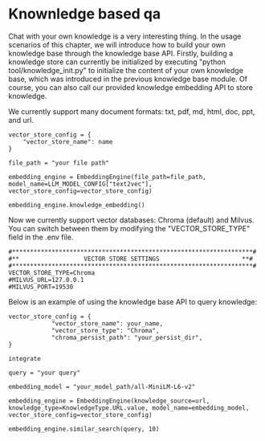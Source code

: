 # Knownledge based qa

Chat with your own knowledge is a very interesting thing. In the usage scenarios of this chapter, we will introduce how to build your own knowledge base through the knowledge base API. Firstly, building a knowledge store can currently be initialized by executing "python tool/knowledge_init.py" to initialize the content of your own knowledge base, which was introduced in the previous knowledge base module. Of course, you can also call our provided knowledge embedding API to store knowledge.


We currently support many document formats: txt, pdf, md, html, doc, ppt, and url.
```
vector_store_config = {
    "vector_store_name": name
}

file_path = "your file path"

embedding_engine = EmbeddingEngine(file_path=file_path, model_name=LLM_MODEL_CONFIG["text2vec"], vector_store_config=vector_store_config)

embedding_engine.knowledge_embedding()

```

Now we currently support vector databases:  Chroma (default) and Milvus. You can switch between them by modifying the "VECTOR_STORE_TYPE" field in the .env file. 
```
#*******************************************************************#
#**                  VECTOR STORE SETTINGS                       **#
#*******************************************************************#
VECTOR_STORE_TYPE=Chroma
#MILVUS_URL=127.0.0.1
#MILVUS_PORT=19530
```


Below is an example of using the knowledge base API to query knowledge:

```
vector_store_config = {
            "vector_store_name": your_name,
            "vector_store_type": "Chroma",
            "chroma_persist_path": "your_persist_dir",
}

integrate

query = "your query"

embedding_model = "your_model_path/all-MiniLM-L6-v2"

embedding_engine = EmbeddingEngine(knowledge_source=url, knowledge_type=KnowledgeType.URL.value, model_name=embedding_model, vector_store_config=vector_store_config)

embedding_engine.similar_search(query, 10)
```